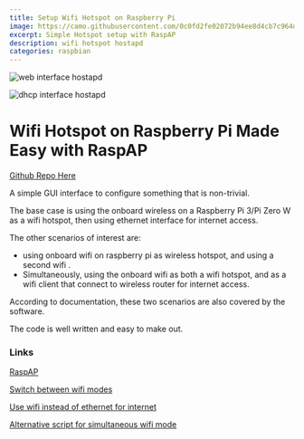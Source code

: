 ```yaml
---
title: Setup Wifi Hotspot on Raspberry Pi 
image: https://camo.githubusercontent.com/0c0fd2fe02072b94ee8d4cb7c964ddc604acd520/68747470733a2f2f692e696d6775722e636f6d2f78654b443933702e706e67
excerpt: Simple Hotspot setup with RaspAP
description: wifi hotspot hostapd
categories: raspbian
---
```


![web interface hostapd](https://camo.githubusercontent.com/c98b60d53ffc7fe8e3c79a12d462b773b17e9c8c/68747470733a2f2f692e696d6775722e636f6d2f6c5135376a56672e706e67)

![dhcp interface hostapd](https://camo.githubusercontent.com/bcf824fda08e1603e1078a5109cd782cf06b40e2/68747470733a2f2f692e696d6775722e636f6d2f6a46444d4579362e706e67)


# Wifi Hotspot on Raspberry Pi Made Easy with RaspAP

[Github Repo Here](https://github.com/billz/raspap-webgui)


A simple GUI interface to configure something that is non-trivial. 

The base case is using the onboard wireless on a Raspberry Pi 3/Pi Zero W as a wifi hotspot, then using ethernet interface for
internet access.

The other scenarios of interest are:

- using onboard wifi on raspberry pi as wireless hotspot, and using a second wifi .
- Simultaneously, using the onboard wifi as both a wifi hotspot, 
  and as a wifi client that connect to wireless router for internet access.

According to documentation, these two scenarios are also covered by the software.

The code is well written and easy to make out.

### Links
[RaspAP](https://github.com/billz/raspap-webgui)

[Switch between wifi modes](https://github.com/billz/raspap-webgui/issues/300)

[Use wifi instead of ethernet for internet](https://github.com/billz/raspap-webgui/wiki/FAQs#how-do-i-prepare-the-sd-card-to-connect-to-wifi-in-headless-mode)

[Alternative script for simultaneous wifi mode](https://github.com/lukicdarkoo/rpi-wifi/blob/master/configure)

